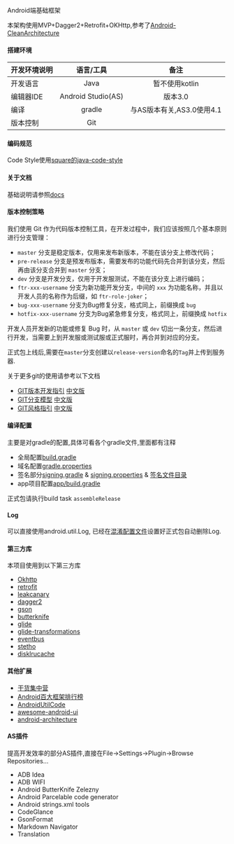 Android端基础框架

本架构使用MVP+Dagger2+Retrofit+OKHttp,参考了[Android-CleanArchitecture](https://github.com/android10/Android-CleanArchitecture)

#### 搭建环境

| 开发环境说明 |  语言/工具 | 备注            |
| :--------- | :--------:| :--:          |
| 开发语言     | Java       | 暂不使用kotlin |
| 编辑器IDE    |  Android Studio(AS)  | 版本3.0  |
| 编译         |    gradle  |  与AS版本有关,AS3.0使用4.1 |
| 版本控制     |    Git     | |

#### 编码规范

Code Style使用[square的java-code-style](https://github.com/square/java-code-styles)

#### 关于文档
基础说明请参照[docs](docs/README.md)

#### 版本控制策略

我们使用 Git 作为代码版本控制工具，在开发过程中，我们应该按照几个基本原则进行分支管理：

- `master` 分支是稳定版本，仅用来发布新版本，不能在该分支上修改代码；
- `pre-release` 分支是预发布版本，需要发布的功能代码先合并到该分支，然后再由该分支合并到 `master` 分支；
- `dev` 分支是开发分支，仅用于开发服测试，不能在该分支上进行编码；
- `ftr-xxx-username` 分支为新功能开发分支，中间的 `xxx` 为功能名称，并且以开发人员的名称作为后缀，如 `ftr-role-joker`；
- `bug-xxx-username` 分支为Bug修复分支，格式同上，前缀换成 `bug`
- `hotfix-xxx-username` 分支为Bug紧急修复分支，格式同上，前缀换成 `hotfix`

开发人员开发新的功能或修复 Bug 时，从 `master` 或 `dev` 切出一条分支，然后进行开发，当需要上到开发服或测试服或正式服时，再合并到对应的分支。

正式包上线后,需要在`master`分支创建以`release-version`命名的`Tag`并上传到服务器.

关于更多git的使用请参考以下文档
 - [GIT版本开发指引](https://github.com/thoughtbot/guides/tree/master/protocol/git) [中文版](http://www.ruanyifeng.com/blog/2015/08/git-use-process.html)
 - [GIT分支模型](http://nvie.com/posts/a-successful-git-branching-model/) [中文版](http://www.ruanyifeng.com/blog/2012/07/git.html)
 - [GIT风格指引](https://github.com/agis/git-style-guide) [中文版](https://github.com/aseaday/git-style-guide)

#### 编译配置

主要是对gradle的配置,具体可看各个gradle文件,里面都有注释

- 全局配置[build.gradle](build.gradle)
- 域名配置[gradle.properties](gradle.properties)
- 签名部分[signing.gradle](signing.gradle) & [signing.properties](signing.properties) & [签名文件目录](keystore/README.md)
- app项目配置[app/build.gradle](app/build.gradle)

正式包请执行build task `assembleRelease`

#### Log

可以直接使用android.util.Log, 已经在[混淆配置文件](app/proguard-rules.pro)设置好正式包自动删除Log.

#### 第三方库

本项目使用到以下第三方库

- [Okhttp](https://github.com/square/okhttp)
- [retrofit](https://github.com/square/retrofit)
- [leakcanary](https://github.com/square/leakcanary)
- [dagger2](https://github.com/google/dagger)
- [gson](https://github.com/google/gson)
- [butterknife](https://github.com/JakeWharton/butterknife)
- [glide](https://github.com/bumptech/glide)
- [glide-transformations](https://github.com/wasabeef/glide-transformations)
- [eventbus](https://github.com/greenrobot/EventBus)
- [stetho](https://github.com/facebook/stetho)
- [disklrucache](https://github.com/JakeWharton/DiskLruCache)

#### 其他扩展

- [干货集中营](http://gank.io/)
- [Android百大框架排行榜](https://github.com/ShaunSheep/Android_100_TOP-Projects)
- [AndroidUtilCode](https://github.com/Blankj/AndroidUtilCode)
- [awesome-android-ui](https://github.com/wasabeef/awesome-android-ui)
- [android-architecture](https://github.com/googlesamples/android-architecture)

#### AS插件

提高开发效率的部分AS插件,直接在File->Settings->Plugin->Browse Repositories...

- ADB Idea
- ADB WIFI
- Android ButterKnife Zelezny
- Android Parcelable code generator
- Android strings.xml tools
- CodeGlance
- GsonFormat
- Markdown Navigator
- Translation

